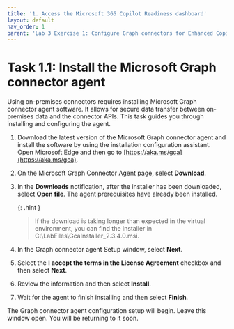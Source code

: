 ```yaml
---
title: '1. Access the Microsoft 365 Copilot Readiness dashboard'
layout: default
nav_order: 1
parent: 'Lab 3 Exercise 1: Configure Graph connectors for Enhanced Copilot Experience'
---
```


# Task 1.1: Install the Microsoft Graph connector agent

Using on-premises connectors requires installing Microsoft Graph connector agent software. It allows for secure data transfer between on-premises data and the connector APIs. This task guides you through installing and configuring the agent.

1. Download the latest version of the Microsoft Graph connector agent and install the software by using the installation configuration assistant. Open Microsoft Edge and then go to [https://aka.ms/gca](https://aka.ms/gca).

1. On the Microsoft Graph Connector Agent page, select **Download**.

1. In the **Downloads** notification, after the installer has been downloaded, select **Open file**.
    The agent prerequisites have already been installed.

    {: .hint }
    > If the download is taking longer than expected in the virtual environment, you can find the installer in C:\\LabFiles\GcaInstaller_2.3.4.0.msi.

1. In the Graph connector agent Setup window, select **Next**.

1. Select the **I accept the terms in the License Agreement** checkbox and then select **Next**.

1. Review the information and then select **Install**.

1. Wait for the agent to finish installing and then select **Finish**.

The Graph connector agent configuration setup will begin. Leave this window open. You will be returning to it soon.
